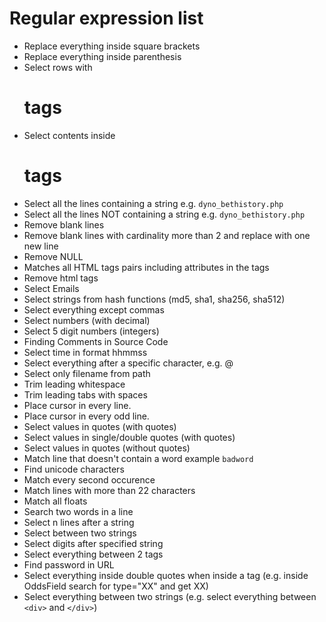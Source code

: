 # Regular expression list

- Replace everything inside square brackets
- Replace everything inside parenthesis
- Select rows with <h1> tags
- Select contents inside <h1> tags
- Select all the lines containing a string e.g. `dyno_bethistory.php`
- Select all the lines NOT containing a string e.g. `dyno_bethistory.php`
- Remove blank lines
- Remove blank lines with cardinality more than 2 and replace with one new line
- Remove NULL
- Matches all HTML tags pairs including attributes in the tags
- Remove html tags
- Select Emails
- Select strings from hash functions (md5, sha1, sha256, sha512)
- Select everything except commas
- Select numbers (with decimal)
- Select 5 digit numbers (integers)
- Finding Comments in Source Code
- Select time in format hhmmss
- Select everything  after a specific character, e.g. @
- Select only filename from path
- Trim leading whitespace
- Trim leading tabs with spaces
- Place cursor in every line.
- Place cursor in every odd line.
- Select values in quotes (with quotes)
- Select values in single/double quotes (with quotes)
- Select values in quotes (without quotes)
- Match line that doesn't contain a word example `badword`
- Find unicode characters
- Match every second occurence
- Match lines with more than 22 characters
- Match all floats
- Search two words in a line
- Select n lines after a string
- Select between two strings
- Select digits after specified string
- Select everything between 2 tags
- Find password in URL
- Select everything inside double quotes when inside a tag (e.g. inside OddsField search for type="XX" and get XX)
- Select everything between two strings (e.g. select everything between `<div>` and `</div>`)
